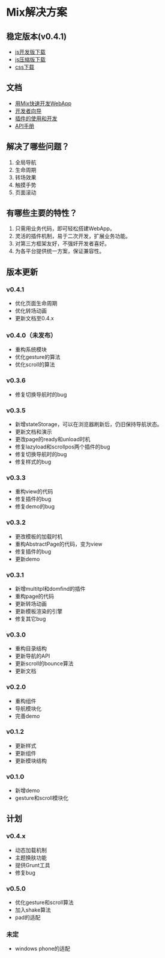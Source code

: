# Mix解决方案

## 稳定版本(v0.4.1)

- [js开发版下载](https://raw.github.com/mixteam/mixsln/master/dist/mixsln.js)
- [js压缩版下载](https://raw.github.com/mixteam/mixsln/master/dist/mixsln.min.js)
- [css下载](https://raw.github.com/mixteam/mixsln/master/dist/mixsln.min.css)

## 文档

* [用Mix快速开发WebApp](https://github.com/mixteam/mixsln/blob/master/doc/tutorial.md)
* [开发者向导](https://github.com/mixteam/mixsln/blob/devel/master/guide.md)
* [插件的使用和开发](https://github.com/mixteam/mixsln/blob/devel/master/plugin.md)
* [API手册](https://github.com/mixteam/mixsln/blob/devel/master/api.md)

## 解决了哪些问题？

1. 全局导航
2. 生命周期
3. 转场效果
4. 触摸手势
5. 页面滚动

## 有哪些主要的特性？

1. 只需用业务代码，即可轻松搭建WebApp。
2. 灵活的插件机制，易于二次开发，扩展业务功能。
3. 对第三方框架友好，不强奸开发者喜好。
4. 为各平台提供统一方案，保证兼容性。

## 版本更新

### v0.4.1

- 优化页面生命周期
- 优化转场动画
- 更新文档至0.4.x

### v0.4.0（未发布）

- 重构系统模块
- 优化gesture的算法
- 优化scroll的算法

### v0.3.6

- 修复切换导航时的bug

### v0.3.5

- 新增stateStorage，可以在浏览器刷新后，仍旧保持导航状态。
- 更新文档和演示
- 更改page的ready和unload时机
- 修复lazyload和scrollpos两个插件的bug
- 修复切换导航时的bug
- 修复样式的bug

### v0.3.3

- 重构view的代码
- 修复插件的bug
- 修复demo的bug

### v0.3.2

- 更改模板的加载时机
- 重构AbstractPage的代码，变为view
- 修复插件的bug
- 更新demo

### v0.3.1

- 新增multitpl和domfind的插件
- 重构page的代码
- 更新转场动画
- 更新模板渲染的引擎
- 修复其它bug

### v0.3.0

- 重构目录结构
- 更新导航的API
- 更新scroll的bounce算法
- 更新文档

### v0.2.0

- 重构组件
- 导航模块化
- 完善demo

### v0.1.2

- 更新样式
- 更新组件
- 更新模块结构

### v0.1.0

- 新增demo
- gesture和scroll模块化

## 计划

### v0.4.x

- 动态加载机制
- 主题换肤功能
- 提供Grunt工具
- 修复bug

### v0.5.0

- 优化gesture和scroll算法
- 加入shake算法
- pad的适配

### 未定

- windows phone的适配

